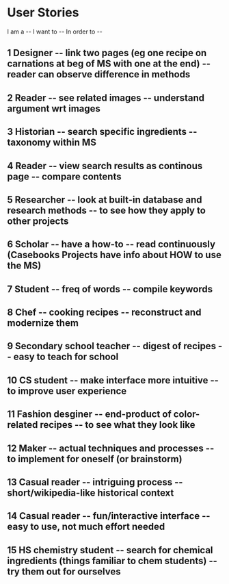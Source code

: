 # User Stories
I am a -- I want to -- In order to --
## 1 Designer -- link two pages (eg one recipe on carnations at beg of MS with one at the end) -- reader can observe difference in methods
## 2 Reader -- see related images -- understand argument wrt images
## 3 Historian -- search specific ingredients -- taxonomy within MS
## 4 Reader -- view search results as continous page -- compare contents
## 5 Researcher -- look at built-in database and research methods -- to see how they apply to other projects
## 6 Scholar -- have a how-to -- read continuously (Casebooks Projects have info about HOW to use the MS)
## 7 Student -- freq of words -- compile keywords
## 8 Chef -- cooking recipes -- reconstruct and modernize them
## 9 Secondary school teacher -- digest of recipes -- easy to teach for school
## 10 CS student -- make interface more intuitive -- to improve user experience
## 11 Fashion desginer -- end-product of color-related recipes -- to see what they look like
## 12 Maker -- actual techniques and processes -- to implement for oneself (or brainstorm)
## 13 Casual reader -- intriguing process -- short/wikipedia-like historical context
## 14 Casual reader -- fun/interactive interface -- easy to use, not much effort needed
## 15 HS chemistry student -- search for chemical ingredients (things familiar to chem students) -- try them out for ourselves
